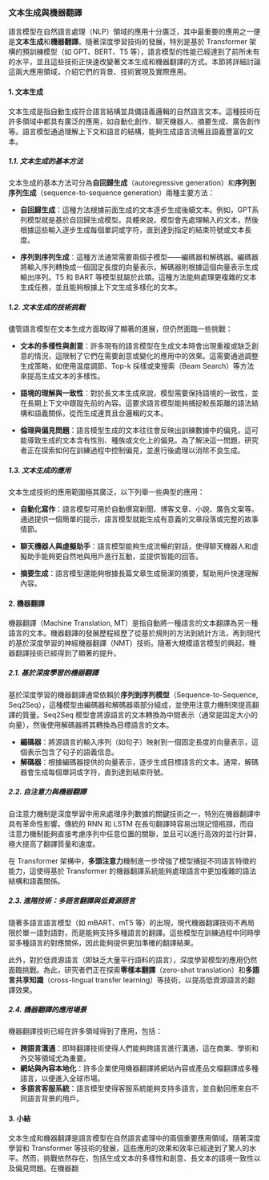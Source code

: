 ### **文本生成與機器翻譯**

語言模型在自然語言處理（NLP）領域的應用十分廣泛，其中最重要的應用之一便是**文本生成**和**機器翻譯**。隨著深度學習技術的發展，特別是基於 Transformer 架構的預訓練模型（如 GPT、BERT、T5 等），語言模型的性能已經達到了前所未有的水平，並且這些技術正快速改變著文本生成和機器翻譯的方式。本節將詳細討論這兩大應用領域，介紹它們的背景、技術實現及實際應用。

#### **1. 文本生成**

文本生成是指自動生成符合語言結構並具備語義邏輯的自然語言文本。這種技術在許多領域中都具有廣泛的應用，如自動化創作、聊天機器人、摘要生成、廣告創作等。語言模型通過理解上下文和語言的結構，能夠生成語言流暢且語義豐富的文本。

##### **1.1. 文本生成的基本方法**

文本生成的基本方法可分為**自回歸生成**（autoregressive generation）和**序列到序列生成**（sequence-to-sequence generation）兩種主要方法：

- **自回歸生成**：這種方法根據前面生成的文本逐步生成後續文本。例如，GPT系列模型就是基於自回歸生成模型。具體來說，模型會先處理輸入的文本，然後根據這些輸入逐步生成每個單詞或字符，直到達到指定的結束符號或文本長度。

- **序列到序列生成**：這種方法通常需要兩個子模型——編碼器和解碼器。編碼器將輸入序列轉換成一個固定長度的向量表示，解碼器則根據這個向量表示生成輸出序列。T5 和 BART 等模型就屬於此類。這種方法能夠處理更複雜的文本生成任務，並且能夠根據上下文生成多樣化的文本。

##### **1.2. 文本生成的技術挑戰**

儘管語言模型在文本生成方面取得了顯著的進展，但仍然面臨一些挑戰：

- **文本的多樣性與創意**：許多現有的語言模型在生成文本時會出現重複或缺乏創意的情況，這限制了它們在需要創意或變化的應用中的效果。這需要通過調整生成策略，如使用温度調節、Top-k 採樣或束搜索（Beam Search）等方法來提高生成文本的多樣性。

- **語境的理解與一致性**：對於長文本生成來說，模型需要保持語境的一致性，並在長期上下文中跟蹤先前的內容。這要求語言模型能夠捕捉較長距離的語法結構和語義關係，從而生成連貫且合邏輯的文本。

- **倫理與偏見問題**：語言模型生成的文本往往會反映出訓練數據中的偏見，這可能導致生成的文本含有性別、種族或文化上的偏見。為了解決這一問題，研究者正在探索如何在訓練過程中控制偏見，並進行後處理以消除不良生成。

##### **1.3. 文本生成的應用**

文本生成技術的應用範圍極其廣泛，以下列舉一些典型的應用：

- **自動化寫作**：語言模型可用於自動撰寫新聞、博客文章、小說、廣告文案等。通過提供一個簡單的提示，語言模型就能生成有意義的文章段落或完整的故事情節。
  
- **聊天機器人與虛擬助手**：語言模型能夠生成流暢的對話，使得聊天機器人和虛擬助手能夠更自然地與用戶進行互動，並提供智能的回答。

- **摘要生成**：語言模型還能夠根據長篇文章生成簡潔的摘要，幫助用戶快速理解內容。

#### **2. 機器翻譯**

機器翻譯（Machine Translation, MT）是指自動將一種語言的文本翻譯為另一種語言的文本。機器翻譯的發展歷程經歷了從基於規則的方法到統計方法，再到現代的基於深度學習的神經機器翻譯（NMT）技術。隨著大規模語言模型的興起，機器翻譯技術已經得到了顯著的提升。

##### **2.1. 基於深度學習的機器翻譯**

基於深度學習的機器翻譯通常依賴於**序列到序列模型**（Sequence-to-Sequence, Seq2Seq），這種模型由編碼器和解碼器兩部分組成，並使用注意力機制來提高翻譯的質量。Seq2Seq 模型會將源語言的文本轉換為中間表示（通常是固定大小的向量），然後使用解碼器將其轉換為目標語言的文本。

- **編碼器**：將源語言的輸入序列（如句子）映射到一個固定長度的向量表示，這個表示包含了句子的語義信息。
- **解碼器**：根據編碼器提供的向量表示，逐步生成目標語言的文本。通常，解碼器會生成每個單詞或字符，直到達到結束符號。

##### **2.2. 自注意力與機器翻譯**

自注意力機制是深度學習中用來處理序列數據的關鍵技術之一，特別在機器翻譯中具有革命性影響。傳統的 RNN 和 LSTM 在長句翻譯時容易出現記憶瓶頸，而自注意力機制能夠直接考慮序列中任意位置的關聯，並且可以進行高效的並行計算，極大提高了翻譯質量和速度。

在 Transformer 架構中，**多頭注意力**機制進一步增強了模型捕捉不同語言特徵的能力，這使得基於 Transformer 的機器翻譯系統能夠處理語言中更加複雜的語法結構和語義關係。

##### **2.3. 進階技術：多語言翻譯與低資源語言**

隨著多語言語言模型（如 mBART、mT5 等）的出現，現代機器翻譯技術不再局限於單一語對語對，而是能夠支持多種語言的翻譯。這些模型在訓練過程中同時學習多種語言的對應關係，因此能夠提供更加準確的翻譯結果。

此外，對於低資源語言（即缺乏大量平行語料的語言），深度學習模型的應用仍然面臨挑戰。為此，研究者們正在探索**零樣本翻譯**（zero-shot translation）和**多語言共享知識**（cross-lingual transfer learning）等技術，以提高低資源語言的翻譯效果。

##### **2.4. 機器翻譯的應用場景**

機器翻譯技術已經在許多領域得到了應用，包括：

- **跨語言溝通**：即時翻譯技術使得人們能夠跨語言進行溝通，這在商業、學術和外交等領域尤為重要。
- **網站與內容本地化**：許多企業使用機器翻譯將網站內容或產品文檔翻譯成多種語言，以便進入全球市場。
- **多語言客服系統**：語言模型使得客服系統能夠支持多語言，並自動回應來自不同語言背景的用戶。

#### **3. 小結**

文本生成和機器翻譯是語言模型在自然語言處理中的兩個重要應用領域。隨著深度學習和 Transformer 等技術的發展，這些應用的效果和效率已經達到了驚人的水平。然而，挑戰依然存在，包括生成文本的多樣性和創意、長文本的語境一致性以及偏見問題。在機器翻